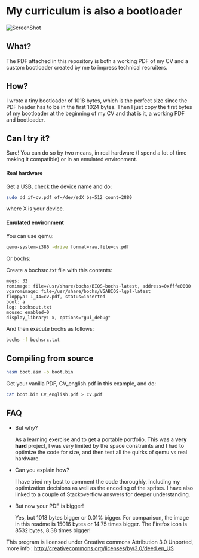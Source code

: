 My curriculum is also a bootloader
====================================

![ScreenShot](https://raw.githubusercontent.com/pjimenezmateo/curriculum-bootloader/master/Screenshot.png)

What?
------------

The PDF attached in this repository is both a working PDF of my CV and a custom bootloader created by me to impress technical recruiters.

How?
------------

I wrote a tiny bootloader of 1018 bytes, which is the perfect size since the PDF header has to be in the first 1024 bytes. Then I just copy the first bytes of my bootloader at the beginning of my CV and that is it, a working PDF and bootloader.

Can I try it?
------------

Sure! You can do so by two means, in real hardware (I spend a lot of time making it compatible) or in an emulated environment.

#### Real hardware

Get a USB, check the device name and do:
```bash
sudo dd if=cv.pdf of=/dev/sdX bs=512 count=2880
```

where X is your device.

#### Emulated environment

You can use qemu:
```bash
qemu-system-i386 -drive format=raw,file=cv.pdf
```

Or bochs:

Create a bochsrc.txt file with this contents:
```text
megs: 32
romimage: file=/usr/share/bochs/BIOS-bochs-latest, address=0xfffe0000
vgaromimage: file=/usr/share/bochs/VGABIOS-lgpl-latest
floppya: 1_44=cv.pdf, status=inserted
boot: a
log: bochsout.txt
mouse: enabled=0
display_library: x, options="gui_debug"
```

And then execute bochs as follows:

```bash
bochs -f bochsrc.txt
```

Compiling from source
------------

```bash
nasm boot.asm -o boot.bin
```

Get your vanilla PDF, CV_english.pdf in this example, and do:
```bash
cat boot.bin CV_english.pdf > cv.pdf
```

FAQ
------------

* But why?

    As a learning exercise and to get a portable portfolio. This was a **very hard** project, I was very limited by the space constraints and I had to optimize the code for size, and then test all the quirks of qemu vs real hardware.

* Can you explain how?

    I have tried my best to comment the code thoroughly, including my optimization decisions as well as the encoding of the sprites. I have also linked to a couple of Stackoverflow answers for deeper understanding.

* But now your PDF is bigger!

    Yes, but 1018 bytes bigger or 0.01% bigger. For comparison, the image in this readme is 15016 bytes or 14.75 times bigger. The Firefox icon is 8532 bytes, 8.38 times bigger!



This program is licensed under Creative commons Attribution 3.0 Unported, more info : 
http://creativecommons.org/licenses/by/3.0/deed.en_US
